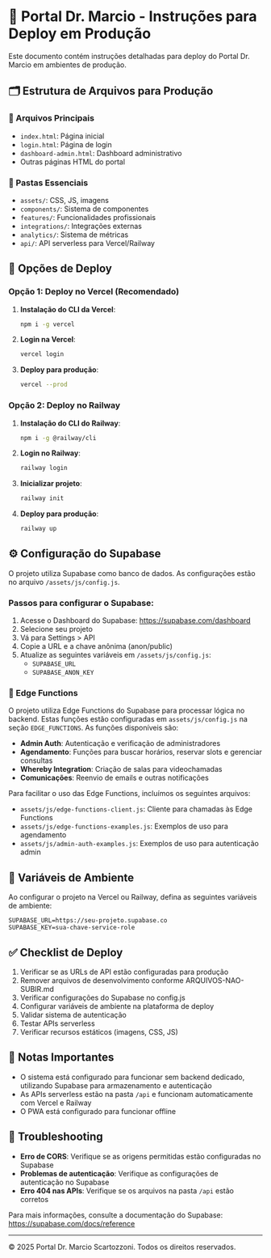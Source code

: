 # 🚀 Portal Dr. Marcio - Instruções para Deploy em Produção

Este documento contém instruções detalhadas para deploy do Portal Dr. Marcio em ambientes de produção.

## 🗂️ Estrutura de Arquivos para Produção

### 📁 Arquivos Principais
- `index.html`: Página inicial
- `login.html`: Página de login
- `dashboard-admin.html`: Dashboard administrativo
- Outras páginas HTML do portal

### 📁 Pastas Essenciais
- `assets/`: CSS, JS, imagens
- `components/`: Sistema de componentes
- `features/`: Funcionalidades profissionais
- `integrations/`: Integrações externas
- `analytics/`: Sistema de métricas
- `api/`: API serverless para Vercel/Railway

## 🚢 Opções de Deploy

### Opção 1: Deploy no Vercel (Recomendado)

1. **Instalação do CLI da Vercel**:
   ```bash
   npm i -g vercel
   ```

2. **Login na Vercel**:
   ```bash
   vercel login
   ```

3. **Deploy para produção**:
   ```bash
   vercel --prod
   ```

### Opção 2: Deploy no Railway

1. **Instalação do CLI do Railway**:
   ```bash
   npm i -g @railway/cli
   ```

2. **Login no Railway**:
   ```bash
   railway login
   ```

3. **Inicializar projeto**:
   ```bash
   railway init
   ```

4. **Deploy para produção**:
   ```bash
   railway up
   ```

## ⚙️ Configuração do Supabase

O projeto utiliza Supabase como banco de dados. As configurações estão no arquivo `/assets/js/config.js`.

### Passos para configurar o Supabase:

1. Acesse o Dashboard do Supabase: https://supabase.com/dashboard
2. Selecione seu projeto
3. Vá para Settings > API
4. Copie a URL e a chave anônima (anon/public)
5. Atualize as seguintes variáveis em `/assets/js/config.js`:
   - `SUPABASE_URL`
   - `SUPABASE_ANON_KEY`

### 🚀 Edge Functions

O projeto utiliza Edge Functions do Supabase para processar lógica no backend. Estas funções estão configuradas em `assets/js/config.js` na seção `EDGE_FUNCTIONS`. As funções disponíveis são:

- **Admin Auth**: Autenticação e verificação de administradores
- **Agendamento**: Funções para buscar horários, reservar slots e gerenciar consultas
- **Whereby Integration**: Criação de salas para videochamadas
- **Comunicações**: Reenvio de emails e outras notificações

Para facilitar o uso das Edge Functions, incluímos os seguintes arquivos:

- `assets/js/edge-functions-client.js`: Cliente para chamadas às Edge Functions
- `assets/js/edge-functions-examples.js`: Exemplos de uso para agendamento
- `assets/js/admin-auth-examples.js`: Exemplos de uso para autenticação admin

## 🔐 Variáveis de Ambiente

Ao configurar o projeto na Vercel ou Railway, defina as seguintes variáveis de ambiente:

```
SUPABASE_URL=https://seu-projeto.supabase.co
SUPABASE_KEY=sua-chave-service-role
```

## ✅ Checklist de Deploy

1. Verificar se as URLs de API estão configuradas para produção
2. Remover arquivos de desenvolvimento conforme ARQUIVOS-NAO-SUBIR.md
3. Verificar configurações do Supabase no config.js
4. Configurar variáveis de ambiente na plataforma de deploy
5. Validar sistema de autenticação
6. Testar APIs serverless
7. Verificar recursos estáticos (imagens, CSS, JS)

## 📝 Notas Importantes

- O sistema está configurado para funcionar sem backend dedicado, utilizando Supabase para armazenamento e autenticação
- As APIs serverless estão na pasta `/api` e funcionam automaticamente com Vercel e Railway
- O PWA está configurado para funcionar offline

## 🚨 Troubleshooting

- **Erro de CORS**: Verifique se as origens permitidas estão configuradas no Supabase
- **Problemas de autenticação**: Verifique as configurações de autenticação no Supabase
- **Erro 404 nas APIs**: Verifique se os arquivos na pasta `/api` estão corretos

Para mais informações, consulte a documentação do Supabase: https://supabase.com/docs/reference

---

© 2025 Portal Dr. Marcio Scartozzoni. Todos os direitos reservados.
